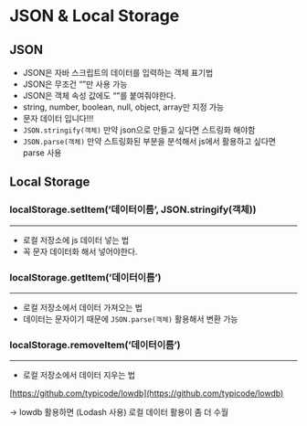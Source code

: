 # JSON & Local Storage

## JSON

- JSON은 자바 스크립트의 데이터를 입력하는 객체 표기법
- JSON은 무조건 “”만 사용 가능
- JSON은 객체 속성 값에도 “”를 붙여줘야한다.
- string, number, boolean, null, object, array만 지정 가능
- 문자 데이터 입니다!!!
- `JSON.stringify(객체)` 만약 json으로 만들고 싶다면 스트링화 해야함
- `JSON.parse(객체)` 만약 스트링화된 부분을 분석해서 js에서 활용하고 싶다면 parse 사용

## Local Storage

### localStorage.setItem(’데이터이름’, JSON.stringify(객체))

---

- 로컬 저장소에 js 데이터 넣는 법
- 꼭 문자 데이터화 해서 넣어야한다.

### localStorage.getItem(’데이터이름’)

---

- 로컬 저장소에서 데이터 가져오는 법
- 데이터는 문자이기 때문에 `JSON.parse(객체)` 활용해서 변환 가능

### localStorage.removeItem(’데이터이름’)

---

- 로컬 저장소에서 데이터 지우는 법

[https://github.com/typicode/lowdb](https://github.com/typicode/lowdb)

→ lowdb 활용하면 (Lodash 사용) 로컬 데이터 활용이 좀 더 수월
